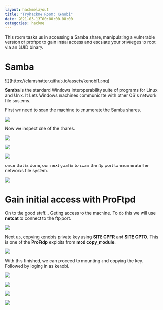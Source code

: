 ```yaml
---
layout: hackmelayout
title: "Tryhackme Room: Kenobi"
date: 2021-03-13T00:00:00-08:00 
categories: hackme
---
```

This room tasks us  in accessing a Samba share, manipulating a vulnerable version of proftpd to gain initial access and escalate your privileges to root via an SUID binary.

<h1>Samba</h1>
![](https://clamshatter.github.io/assets/kenobi1.png)

__Samba__ is the standard Windows interoperability suite of programs for Linux and Unix. It Lets Windows machines communicate with other OS's network file systems.

First we need to scan the machine to enumerate the Samba shares.

![](https://clamshatter.github.io/assets/kenobi2.png)

Now we inspect one of the shares.

![](https://clamshatter.github.io/assets/kenobi3.png)

![](https://clamshatter.github.io/assets/kenobi4.png)

![](https://clamshatter.github.io/assets/kenobi5.png)

once that is done, our next goal is to scan the ftp port to enumerate the networks file system.

![](https://clamshatter.github.io/assets/kenobi6.png)

<h1> Gain initial access with ProFtpd</h1>

On to the good stuff... Geting access to the machine. To do this we will use __netcat__ to connect to the ftp port.

![](https://clamshatter.github.io/assets/kenobi7.png)

Next up, copying kenobis private key using __SITE CPFR__ and __SITE CPTO__. This is one of the __ProFtdp__ exploits from __mod copy_module__.

![](https://clamshatter.github.io/assets/kenobi8.png)

With this finished, we can proceed to mounting and copying the key. Followed by loging in as kenobi.

![](https://clamshatter.github.io/assets/kenobi9.png)

![](https://clamshatter.github.io/assets/kenobi10.png)

![](https://clamshatter.github.io/assets/kenobi11.png)

![](https://clamshatter.github.io/assets/kenobi12.png)

